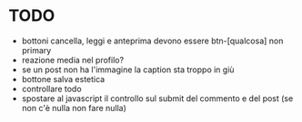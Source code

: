 # TODO

- bottoni cancella, leggi e anteprima devono essere btn-[qualcosa] non primary
- reazione media nel profilo?
- se un post non ha l'immagine la caption sta troppo in giù
- bottone salva estetica
- controllare todo
- spostare al javascript il controllo sul submit del commento e del post (se non c'è nulla non fare nulla)
